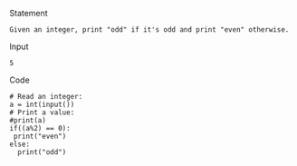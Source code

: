 Statement
```
Given an integer, print "odd" if it's odd and print "even" otherwise.
```
Input
```
5
```
Code
```
# Read an integer:
a = int(input())
# Print a value:
#print(a)
if((a%2) == 0):
 print("even")
else:
  print("odd")
  
```
